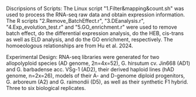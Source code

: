 Discripsions of Scripts:
The Linux script "1.Filter&mapping&count.sh" was used to process the RNA-seq raw data and obtain expression information.
The R scripts "2.Remove_BatchEffect.r", "3.DEanalysis.r", "4.Exp_evolution_test.r" and "5.GO_enrichment.r" were used to remove batch effect, do the differential expression analysis, do the HEB, cis-trans as well as ELD analysis, and do the GO enrichment, respectively.
The homoeologous relationships are from Hu et al. 2024.

Experimental Design:
RNA-seq libraries were generated for two allopolyploid species (AD genome, 2n=4x=52), G. hirsutum cv. Jin668 (AD1) and G. barbadense acc. VSg-1 (AD2), their derived haploid lines (hAD genome, n=2x=26), models of their A- and D-genome diploid progenitors, G. arboreum (A2) and G. raimondii (D5), as well as their synthetic F1 hybrid. Three to six biological replicates.
